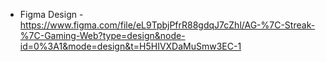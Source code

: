- Figma Design - https://www.figma.com/file/eL9TpbjPfrR88gdqJ7cZhl/AG-%7C-Streak-%7C-Gaming-Web?type=design&node-id=0%3A1&mode=design&t=H5HIVXDaMuSmw3EC-1
